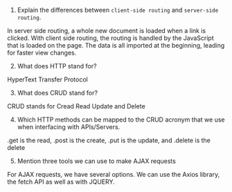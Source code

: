 1.  Explain the differences between `client-side routing` and `server-side routing`.

In server side routing, a whole new document is loaded when a link is clicked.  With client side routing, the routing is handled by the JavaScript that is loaded on the page.  The data is all imported at the beginning, leading for faster view changes. 

2.  What does HTTP stand for?

HyperText Transfer Protocol

3.  What does CRUD stand for?

CRUD stands for Cread Read Update and Delete

4.  Which HTTP methods can be mapped to the CRUD acronym that we use when interfacing with APIs/Servers.

.get is the read, .post is the create, .put is the update, and .delete is the delete

5.  Mention three tools we can use to make AJAX requests

For AJAX requests, we have several options.  We can use the Axios library, the fetch API as well as with JQUERY.